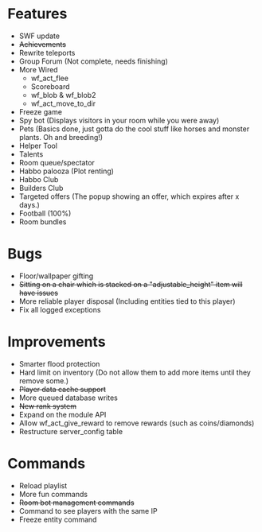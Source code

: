 Features
==================
* SWF update
* ~~Achievements~~
* Rewrite teleports
* Group Forum (Not complete, needs finishing)
* More Wired
    - wf_act_flee
    - Scoreboard
    - wf_blob & wf_blob2 
    - wf_act_move_to_dir
* Freeze game
* Spy bot (Displays visitors in your room while you were away)
* Pets (Basics done, just gotta do the cool stuff like horses and monster plants. Oh and breeding!)
* Helper Tool 
* Talents
* Room queue/spectator
* Habbo palooza (Plot renting)
* Habbo Club
* Builders Club
* Targeted offers (The popup showing an offer, which expires after x days.)
* Football (100%)
* Room bundles

Bugs
==================
* Floor/wallpaper gifting
* ~~Sitting on a chair which is stacked on a "adjustable_height" item will have issues~~
* More reliable player disposal (Including entities tied to this player)
* Fix all logged exceptions 

Improvements
==================
* Smarter flood protection 
* Hard limit on inventory (Do not allow them to add more items until they remove some.)
* ~~Player data cache support~~
* More queued database writes
* ~~New rank system~~
* Expand on the module API
* Allow wf_act_give_reward to remove rewards (such as coins/diamonds)
* Restructure server_config table 

Commands
==================
* Reload playlist
* More fun commands
* ~~Room bot management commands~~
* Command to see players with the same IP
* Freeze entity command 


